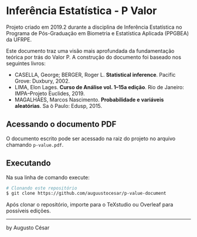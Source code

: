 # Inferência Estatística - P Valor

Projeto criado em 2019.2 durante a disciplina de Inferência Estatística no Programa de Pós-Graduação em Biometria e Estatística Aplicada (PPGBEA) da UFRPE.

Este documento traz uma visão mais aprofundada da fundamentação teórica por trás do Valor P. A construção do documento foi baseado nos seguintes livros:

- CASELLA, George; BERGER, Roger L. **Statistical inference**. Pacific Grove: Duxbury, 2002.
- LIMA, Elon Lages. **Curso de Análise vol. 1–15a edição**. Rio de Janeiro: IMPA–Projeto Euclides, 2019.
- MAGALHÃES, Marcos Nascimento. **Probabilidade e variáveis aleatórias**. Sa ̃o Paulo: Edusp, 2015.

## Acessando o documento PDF

O documento escrito pode ser acessado na raiz do projeto no arquivo chamando `p-value.pdf`.

## Executando

Na sua linha de comando execute:

```bash
# Clonando este repositório
$ git clone https://github.com/auguustocesar/p-value-document
```

Após clonar o repositório, importe para o TeXstudio ou Overleaf para possíveis edições.

---

by Augusto César
